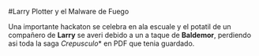 #Larry Plotter y el Malware de Fuego

Una importante hackaton se celebra en ala escuale y el potatil de un compañero de **Larry**
se averi debido a un a taque de **Baldemor**, perdiendo asi toda la saga *Crepusculo**
en PDF que tenia guardado.
